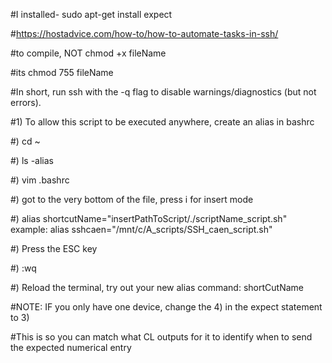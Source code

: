 #I installed- sudo apt-get install expect

#https://hostadvice.com/how-to/how-to-automate-tasks-in-ssh/

#to compile, NOT chmod +x fileName

#its chmod 755 fileName

#In short, run ssh with the -q flag to disable warnings/diagnostics (but not errors).



#1) To allow this script to be executed anywhere, create an alias in bashrc

#) cd ~

#) ls -alias

#) vim .bashrc

#) got to the very bottom of the file, press i for insert mode

#) alias	 shortcutName="insertPathToScript/./scriptName_script.sh" example: alias sshcaen="/mnt/c/A_scripts/SSH_caen_script.sh"

#) Press the ESC key

#) :wq

#) Reload the terminal, try out your new alias command: shortCutName




#NOTE: IF you only have one device, change the 4) in the expect statement to 3) 


#This is so you can match what CL outputs for it to identify when to send the expected numerical entry